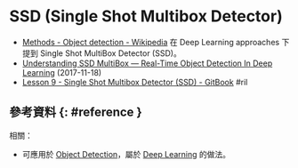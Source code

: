 # SSD (Single Shot Multibox Detector)

  - [Methods - Object detection \- Wikipedia](https://en.wikipedia.org/wiki/Object_detection#Methods) 在 Deep Learning approaches 下提到 Single Shot MultiBox Detector (SSD)。
  - [Understanding SSD MultiBox — Real\-Time Object Detection In Deep Learning](https://towardsdatascience.com/495ef744fab) (2017-11-18)
  - [Lesson 9 \- Single Shot Multibox Detector \(SSD\) \- GitBook](https://cedrickchee.gitbook.io/knowledge/courses/fast.ai/deep-learning-part-2-cutting-edge-deep-learning-for-coders/2018-edition/lesson-9-multi-object-detection) #ril

## 參考資料 {: #reference }

相關：

  - 可應用於 [Object Detection](object-detection.md)，屬於 [Deep Learning](deep-learning.md) 的做法。
